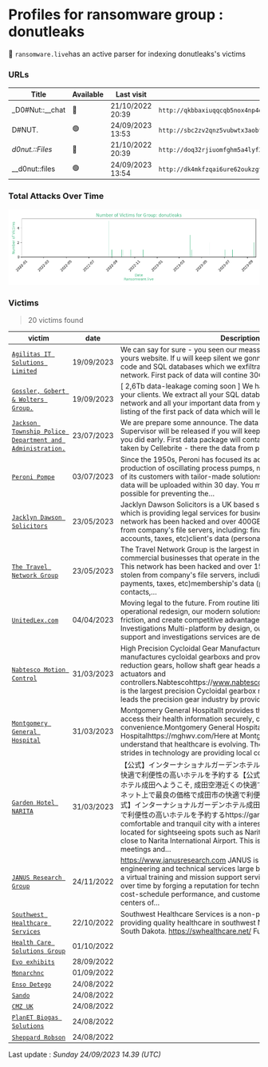 # Profiles for ransomware group : **donutleaks**




🔎 `ransomware.live`has an active  parser for indexing donutleaks's victims

### URLs
| Title | Available | Last visit | fqdn | Screenshot 
|---|---|---|---|---|
| _D0#Nut::__chat | 🔴 | 21/10/2022 20:39 | `http://qkbbaxiuqqcqb5nox4np4qjcniy2q6m7yeluvj7n5i5dn7pgpcwxwfid.onion` | <a href="https://images.ransomware.live/screenshots/qkbbaxiuqqcqb5nox4np4qjcniy2q6m7yeluvj7n5i5dn7pgpcwxwfid-onion.png" target=_blank>📸</a> | 
| D#NUT. | 🟢 | 24/09/2023 13:53 | `http://sbc2zv2qnz5vubwtx3aobfpkeao6l4igjegm3xx7tk5suqhjkp5jxtqd.onion` | <a href="https://images.ransomware.live/screenshots/sbc2zv2qnz5vubwtx3aobfpkeao6l4igjegm3xx7tk5suqhjkp5jxtqd-onion.png" target=_blank>📸</a> | 
| _d0nut.::Files_ | 🔴 | 21/10/2022 20:39 | `http://doq32rjiuomfghm5a4lyf3lwwakt2774tkv4ppsos6ueo5mhx7662gid.onion` | ❌ | 
| __d0nut::files | 🟢 | 24/09/2023 13:54 | `http://dk4mkfzqai6ure62oukzgtypedmwlfq57yj2fube7j5wsoi6tuia7nyd.onion` | <a href="https://images.ransomware.live/screenshots/dk4mkfzqai6ure62oukzgtypedmwlfq57yj2fube7j5wsoi6tuia7nyd-onion.png" target=_blank>📸</a> | 

### Total Attacks Over Time

![Statistics](../graphs/stats-donutleaks.png)


### Victims

> 20 victims found

| victim | date | Description | Screenshot | 
|---|---|---|---|
| [`Agilitas IT Solutions Limited`](https://google.com/search?q=Agilitas+IT+Solutions+Limited) | 19/09/2023 | We can say for sure - you seen our meassage which was placed on yours website. If u will keep silent we gonna start posting the source code and SQL databases which we exfiltrated from yours computers network.  First pack of data will contine 30Gb of source code and 450… | <a href="https://images.ransomware.live/screenshots/posts/d6baebd00a0faac166bb065ed7da1e76.png" target=_blank>📸</a> |
| [`Gossler, Gobert & Wolters Group.`](https://google.com/search?q=Gossler%2C+Gobert+%26+Wolters+Group.) | 19/09/2023 | [ 2,6Tb data-leakage coming soon ] We have a lot of information about your clients. We extract all your SQL databases from yourcomputers network and all your important data from your file servers - the file listing of the first pack of data which will leak if you do not contact… | <a href="https://images.ransomware.live/screenshots/posts/4da6b0849e305b173ba5144924f1feed.png" target=_blank>📸</a> |
| [`Jackson Township Police Department and Administration.`](https://google.com/search?q=Jackson+Township+Police+Department+and+Administration.) | 23/07/2023 | We are prepare some announce. The data of Police Department and FBI Supervisor will be released if you will keep acting in the same way as you did early. First data package will containe 500gb dumps which was taken by Cellebrite - there the data from phones of suspects and… | <a href="https://images.ransomware.live/screenshots/posts/efd7c1c631ad594e7a788d2e69b536a5.png" target=_blank>📸</a> |
| [`Peroni Pompe`](https://google.com/search?q=Peroni+Pompe) | 03/07/2023 | Since the 1950s, Peroni has focused its activities on the design and production of oscillating process pumps, meeting the application needs of its customers with tailor-made solutions. The full package of yours data will be uploaded within 30 day. You must contacts us as soon as possible for preventing the… | <a href="https://images.ransomware.live/screenshots/posts/0c0ce0942a7574ea749e36ae70b301b0.png" target=_blank>📸</a> |
| [`Jacklyn Dawson Solicitors`](https://google.com/search?q=Jacklyn+Dawson+Solicitors) | 23/05/2023 | Jacklyn Dawson Solicitors is a UK based solicitors and lawyers company which is providing legal services for business and individuals. This network has been hacked and over 400GB of sensitive data were stolen from company's file servers, including: financial data (budgets, bank accounts, taxes, etc)client's data (personal details, address,… | <a href="https://images.ransomware.live/screenshots/posts/e793d79f40d5b7095ca156dcc8080dd2.png" target=_blank>📸</a> |
| [`The Travel Network Group`](https://google.com/search?q=The+Travel+Network+Group) | 23/05/2023 | The Travel Network Group is the largest in Europe network of commercial businesses that operate in the independent travel market. This network has been hacked and over 1500GB of sensitive data were stolen from company's file servers, including: financial data (budgets, payments, taxes, etc)membership's data (personal details, address, contacts,… | <a href="https://images.ransomware.live/screenshots/posts/4ba45de91413bf94a4a03aec3ef34146.png" target=_blank>📸</a> |
| [`UnitedLex.com`](https://google.com/search?q=UnitedLex.com) | 04/04/2023 | Moving legal to the future. From routine litigation and IP matters to operational redesign, our modern solutions are built to scale, remove friction, and create competitive advantage. Get in Touch Litigation & Investigations Multi-platform by design, our comprehensive litigation support and investigations services are designed to take on the most… | <a href="https://images.ransomware.live/screenshots/posts/98a8d928d308fbb3de3eab12f6e3c645.png" target=_blank>📸</a> |
| [`Nabtesco Motion Control`](https://google.com/search?q=Nabtesco+Motion+Control) | 31/03/2023 | High Precision Cycloidal Gear Manufacturer - NabtescoNabtesco manufactures cycloidal gearboxs and provides high performance reduction gears, hollow shaft gear heads and single axis servo-actuators and controllers.Nabtescohttps://www.nabtescomotioncontrol.com/ Nabtesco is the largest precision Cycloidal gearbox manufacturer in the world and leads the precision gear industry by providing High… | <a href="https://images.ransomware.live/screenshots/posts/00192e5ebd7982462da2d5b5eff60308.png" target=_blank>📸</a> |
| [`Montgomery General Hospital`](https://google.com/search?q=Montgomery+General+Hospital) | 31/03/2023 | Montgomery General HospitalIt provides the patient the opportunity to access their health information securely, confidentially and at their convenience.Montgomery General HospitalMontgomery General Hospitalhttps://mghwv.com/Here at Montgomery General Hospital, we understand that healthcare is evolving. The advances in medicine and strides in technology are providing local communities access… | <a href="https://images.ransomware.live/screenshots/posts/021bcf6bc5de497587a6adbcdf42bc40.png" target=_blank>📸</a> |
| [`Garden Hotel NARITA`](https://google.com/search?q=Garden+Hotel+NARITA) | 31/03/2023 | 【公式】インターナショナルガーデンホテル成田- 成田市　成田空港近くの快適で利便性の高いホテルを予約する【公式】インターナショナルガーデンホテル成田へようこそ, 成田空港近くの快適で利便性の高いホテル. インターネット上で最良の価格で成田市の快適で利便性の高いホテルを予約する【公式】インターナショナルガーデンホテル成田- 成田市　成田空港近くの快適で利便性の高いホテルを予約するhttps://gardennarita.com/Narita is a comfortable and tranquil city with a interesting history. Conveniently located for sightseeing spots such as Naritasan Shinshoji temple and close to Narita International Airport. This is an ideal location for business meetings and… | <a href="https://images.ransomware.live/screenshots/posts/a6381ab72e579aacc208d2ef8fdfc044.png" target=_blank>📸</a> |
| [`JANUS Research Group`](https://google.com/search?q=JANUS+Research+Group) | 24/11/2022 | https://www.janusresearch.com JANUS is a technology innovator and engineering and technical services large business. Founded in 1997 as a virtual training and mission support services company, we have grown over time by forging a reputation for technical excellence, innovation, cost-schedule performance, and customer service. Today, JANUS’ centers of… | <a href="https://images.ransomware.live/screenshots/posts/e52b279175ce5441ad4a3af1918c5cd5.png" target=_blank>📸</a> |
| [`Southwest Healthcare Services`](https://google.com/search?q=Southwest+Healthcare+Services) | 22/10/2022 | Southwest Healthcare Services is a non-profit organization dedicated to providing quality healthcare in southwest North Dakota and northwest South Dakota. https://swhealthcare.net/ Full Data Download… | <a href="https://images.ransomware.live/screenshots/posts/2a39a2766abcdaa2e9ba460c4675a61b.png" target=_blank>📸</a> |
| [`Health Care Solutions Group`](https://google.com/search?q=Health+Care+Solutions+Group) | 01/10/2022 |   |   |
| [`Evo exhibits`](https://google.com/search?q=Evo+exhibits) | 28/09/2022 |   |   |
| [`Monarchnc`](https://google.com/search?q=Monarchnc) | 01/09/2022 |   |   |
| [`Enso Detego`](https://google.com/search?q=Enso+Detego) | 24/08/2022 |   |   |
| [`Sando`](https://google.com/search?q=Sando) | 24/08/2022 |   |   |
| [`CMZ UK`](https://google.com/search?q=CMZ+UK) | 24/08/2022 |   |   |
| [`PlanET Biogas Solutions`](https://google.com/search?q=PlanET+Biogas+Solutions) | 24/08/2022 |   |   |
| [`Sheppard Robson`](https://google.com/search?q=Sheppard+Robson) | 24/08/2022 |   |   |



Last update : _Sunday 24/09/2023 14.39 (UTC)_
